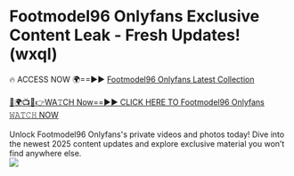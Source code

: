 # Footmodel96 Onlyfans Exclusive Content Leak - Fresh Updates! (wxql)

🔥 ACCESS NOW 🌍==►► <a href="https://tinyurl.com/kvy9nzfs" rel="nofollow">Footmodel96 Onlyfans Latest Collection</a>
<br><br>
[🔴🌍📺📱👉WA𝚃CH Now==►► CLICK HERE TO Footmodel96 Onlyfans 𝚆𝙰𝚃𝙲𝙷 NOW](https://tinyurl.com/kvy9nzfs)
<br><br>
Unlock Footmodel96 Onlyfans's private videos and photos today! Dive into the newest 2025 content updates and explore exclusive material you won’t find anywhere else.
<br>
<a href="https://tinyurl.com/kvy9nzfs" rel="nofollow" data-target="animated-image.originalLink"><img src="https://camo.githubusercontent.com/8a4f000d20f83aca3bf7ec5f350d767afa0574a8a352519fd8cfa583a6f93a33/68747470733a2f2f692e696d6775722e636f6d2f644a486b345a712e676966" data-canonical-src="https://i.imgur.com/dJHk4Zq.gif" style="max-width: 100%; display: inline-block;" data-target="animated-image.originalImage"></a>
<br>
